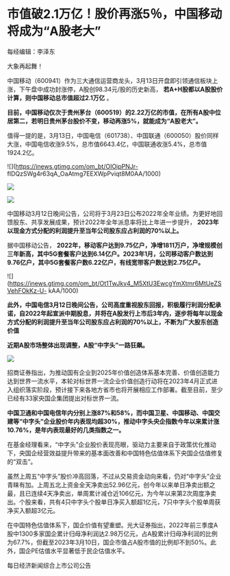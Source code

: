 # 市值破2.1万亿！股价再涨5％，中国移动将成为“A股老大”

每经编辑：李泽东

大象再起舞！

中国移动（600941）作为三大通信运营商龙头，3月13日开盘即引领通信板块上涨，下午盘中成功封涨停，A股创98.34元/股的历史新高，
**若A+H股都以A股股价计算，则中国移动总市值超过2.1万亿** 。

**目前，中国移动仅次于贵州茅台（600519）的2.22万亿的市值，在所有A股中位居第二，若明日贵州茅台股价不变，移动再涨5%，就能成为“A股老大”。**

值得一提的是，3月13日，中国电信（601738）、中国联通（600050）股价同样大涨，中国电信收涨9.5%，总市值6643.4亿，中国联通收涨5.4%，总市值1924.2亿。

![](https://inews.gtimg.com/om_bt/OIOipPNJr-
fIDQzSWg4r63qA_OaAtmg7EEXWpPviqt8M0AA/1000)

![](https://inews.gtimg.com/om_bt/OUxVAoGxp2Oor0QOaCxVjW30EjYHid3NMW8Q8poOftQCsAA/1000)

![](https://inews.gtimg.com/om_bt/OJ0FTtkZhq1F_ImhDSVAd46edoPNHMRMdloPLR61tdsLMAA/1000)

中国移动3月12日晚间公告，公司将于3月23日公布2022年全年业绩。为更好地回馈股东、共享发展成果，预计2022年全年派息率将比上年进一步提升，
**2023年以现金方式分配的利润提升至当年公司股东应占利润的70%以上。**

据中国移动公告，
**2022年，移动客户达到9.75亿户，净增1811万户，净增规模创三年新高，其中5G套餐客户达到6.14亿户。2023年1月，公司移动客户数达到9.76亿户，其中5G套餐客户数6.22亿户，有线宽带客户数达到2.75亿户。**

![](https://inews.gtimg.com/om_bt/Ot1TwJkv4_M5XtU3EwcgYmXtmr6MtUeZSVehFOkKz-U-
kAA/1000)

**此外，中国电信3月12日晚间公告，公司高度重视股东回报，积极履行利润分配承诺，自2022年起宣派中期股息，并将在A股发行上市后3年内，逐步将每年以现金方式分配的利润提升至当年公司股东应占利润的70%以上，不断为广大股东创造价值**

**近期A股市场整体出现调整，A股“中字头”一路狂飙。**

![](https://inews.gtimg.com/om_bt/OeYz8UvwMdG33JaTtWXoDnXpzfaJ3JOh0et39QfwqD_F8AA/1000)

招商证券指出，为推动国有企业到2025年价值创造体系基本完善、价值创造能力达到世界一流水平，本轮对标世界一流企业价值创造行动将在2023年4月正式进入组织落实阶段，预计接下来各地方省市也将开展相应工作部署。截至目前，至少已经有33家央国企集团提出对标世界一流。

**中国卫通和中国电信年内分别上涨87%和58%，而中国卫星、中国移动、中国交建等“中字头”企业股价年内表现均超30%，推动中字头央企指数今年以来累计涨10.76%，是年内表现最好的几类指数之一。**

在基金经理看来，“中字头”企业股价表现亮眼，驱动力主要来自于政策优化推动下，央国企经营效益提升带来的基本面改善和中国特色估值体系下央国企估值修复的“双击”。

虽然上周五“中字头”股价冲高回落，不过从交易资金动向来看，仍对“中字头”企业青睐有加。上周五北上资金全天净卖出52.96亿元，创今年以来单日净卖出额之最，且已连续4天净卖出，单周累计减仓近106亿元，为今年以来第2次周度净卖出。个股来看，共有4只中字头个股单日净买入额超1亿元，7只中字头个股单周获净买入额超3亿元。

在中国特色估值体系下，国企价值有望重塑。光大证券指出，2022年前三季度A股中1300多家国企累计归母净利润达2.98万亿元，占A股累计归母净利润的比例为67.7%，但截至2023年3月10日，国企市值占A股市值的比例却不到50%。此外，国企PE估值水平显著低于民企估值水平。

每日经济新闻综合上市公司公告

